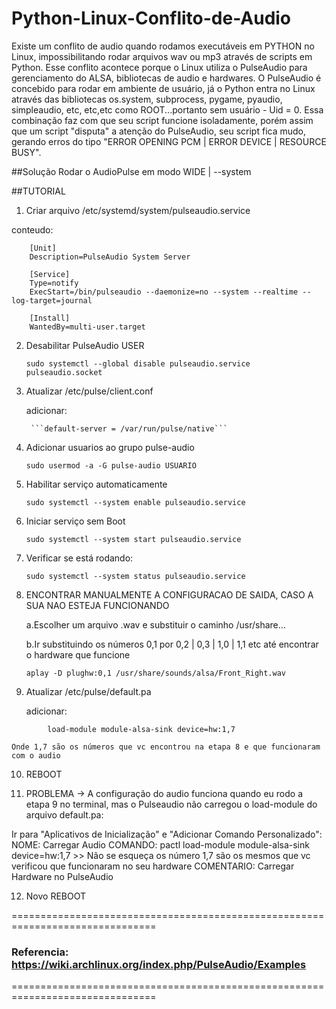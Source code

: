 # Python-Linux-Conflito-de-Audio
Existe um conflito de audio quando rodamos executáveis em PYTHON no Linux, impossibilitando rodar arquivos wav ou mp3 através de scripts em Python.
Esse conflito acontece porque o Linux utiliza o PulseAudio para gerenciamento do ALSA, bibliotecas de audio e hardwares.
O PulseAudio é concebido para rodar em ambiente de usuário, já o Python entra no Linux através das bibliotecas os.system, subprocess, pygame, pyaudio, simpleaudio, etc, etc,etc como ROOT...portanto sem usuário - Uid = 0.
Essa combinação faz com que seu script funcione isoladamente, porém assim que um script "disputa" a atenção do PulseAudio, seu script fica mudo, gerando erros do tipo "ERROR OPENING PCM | ERROR DEVICE | RESOURCE BUSY".

##Solução
Rodar o AudioPulse em modo WIDE | --system

##TUTORIAL

1. Criar arquivo /etc/systemd/system/pulseaudio.service

conteudo:
```
    [Unit]
    Description=PulseAudio System Server

    [Service]
    Type=notify
    ExecStart=/bin/pulseaudio --daemonize=no --system --realtime --log-target=journal

    [Install]
    WantedBy=multi-user.target
```


2. Desabilitar PulseAudio USER

    ```sudo systemctl --global disable pulseaudio.service pulseaudio.socket```


3. Atualizar /etc/pulse/client.conf

    adicionar:
    
        ```default-server = /var/run/pulse/native```


4. Adicionar usuarios ao grupo pulse-audio

    ```sudo usermod -a -G pulse-audio USUARIO```


5. Habilitar serviço automaticamente

    ```sudo systemctl --system enable pulseaudio.service```


6. Iniciar serviço sem Boot

    ```sudo systemctl --system start pulseaudio.service```


7. Verificar se está rodando:

    ```sudo systemctl --system status pulseaudio.service```


8. ENCONTRAR MANUALMENTE A CONFIGURACAO DE SAIDA, CASO A SUA NAO ESTEJA FUNCIONANDO

    a.Escolher um arquivo .wav e substituir o caminho /usr/share...
    
    b.Ir substituindo os números 0,1 por 0,2 | 0,3 | 1,0 | 1,1 etc até encontrar o hardware que funcione 

    ```aplay -D plughw:0,1 /usr/share/sounds/alsa/Front_Right.wav```


9. Atualizar /etc/pulse/default.pa

    adicionar:
```
        load-module module-alsa-sink device=hw:1,7
```
    Onde 1,7 são os números que vc encontrou na etapa 8 e que funcionaram com o audio

10. REBOOT

11. PROBLEMA -> A configuração do audio funciona quando eu rodo a etapa 9 no terminal, mas o Pulseaudio não carregou o load-module do arquivo default.pa:

   Ir para "Aplicativos de Inicialização" e "Adicionar Comando Personalizado":
       NOME: Carregar Audio
       COMANDO: pactl load-module module-alsa-sink device=hw:1,7
       >> Não se esqueça os número 1,7 são os mesmos que vc verificou que funcionaram no seu hardware
       COMENTARIO: Carregar Hardware no PulseAudio 

12. Novo REBOOT

===============================================================================
### Referencia: https://wiki.archlinux.org/index.php/PulseAudio/Examples
===============================================================================
